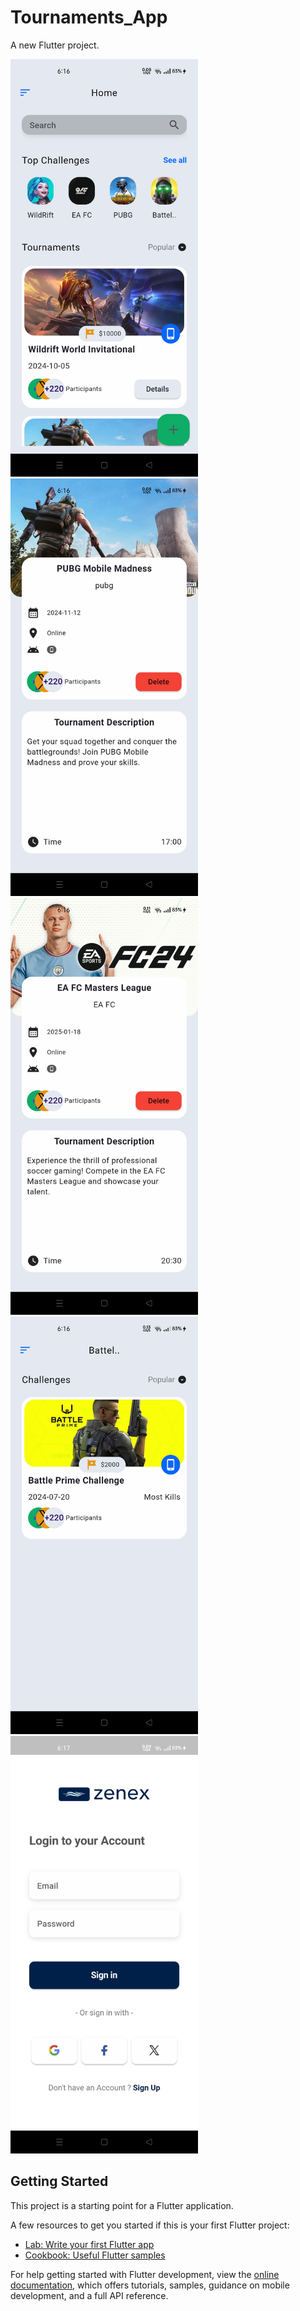 # Tournaments_App

A new Flutter project.

<img src="Screenshot_2025-03-27-18-16-09-20_3d563f9e9ed844ac5bd768b7012c757d.jpg" alt="Screenshot" width="300">
<img src="Screenshot_2025-03-27-18-16-14-68_3d563f9e9ed844ac5bd768b7012c757d.jpg" alt="Screenshot" width="300">
<img src="Screenshot_2025-03-27-18-16-21-37_3d563f9e9ed844ac5bd768b7012c757d.jpg" alt="Screenshot" width="300">
<img src="Screenshot_2025-03-27-18-16-28-59_3d563f9e9ed844ac5bd768b7012c757d.jpg" alt="Screenshot" width="300">
<img src="Screenshot_2025-03-27-18-17-39-25_3d563f9e9ed844ac5bd768b7012c757d.jpg" alt="Screenshot" width="300">

## Getting Started

This project is a starting point for a Flutter application.

A few resources to get you started if this is your first Flutter project:

- [Lab: Write your first Flutter app](https://docs.flutter.dev/get-started/codelab)
- [Cookbook: Useful Flutter samples](https://docs.flutter.dev/cookbook)

For help getting started with Flutter development, view the
[online documentation](https://docs.flutter.dev/), which offers tutorials,
samples, guidance on mobile development, and a full API reference.
